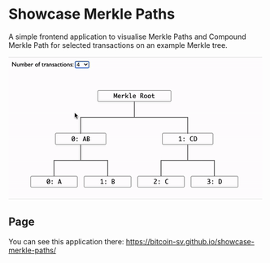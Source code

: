 # Showcase Merkle Paths

A simple frontend application to visualise Merkle Paths and Compound Merkle Path
for selected transactions on an example Merkle tree.

![select_tx.gif](docs/img/select_tx.gif)

## Page

You can see this application there:
https://bitcoin-sv.github.io/showcase-merkle-paths/
